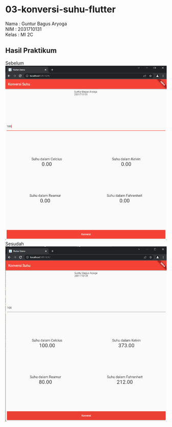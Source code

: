 # 03-konversi-suhu-flutter

Nama : Guntur Bagus Aryoga <br>
NIM : 2031710131 <br>
Kelas : MI 2C<br>

## Hasil Praktikum

Sebelum<br>
![Sebelum.png](img/Sebelum.png) <br>
Sesudah<br>
![Sesudah.png](img/Sesudah.png)

